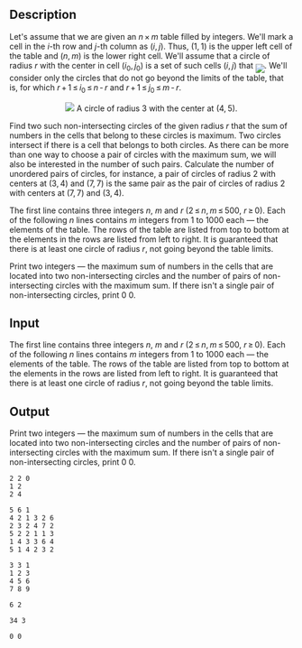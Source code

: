 ## Description

<div><p>Let's assume that we are given an <span class="tex-span"><i>n</i> × <i>m</i></span> table filled by integers. We'll mark a cell in the <span class="tex-span"><i>i</i></span>-th row and <span class="tex-span"><i>j</i></span>-th column as <span class="tex-span">(<i>i</i>, <i>j</i>)</span>. Thus, <span class="tex-span">(1, 1)</span> is the upper left cell of the table and <span class="tex-span">(<i>n</i>, <i>m</i>)</span> is the lower right cell. We'll assume that a circle of radius <span class="tex-span"><i>r</i></span> with the center in cell <span class="tex-span">(<i>i</i><sub class="lower-index">0</sub>, <i>j</i><sub class="lower-index">0</sub>)</span> is a set of such cells <span class="tex-span">(<i>i</i>, <i>j</i>)</span> that <img align="middle" class="tex-formula" src="file://tiGqILSo.png" style="max-width: 100.0%;max-height: 100.0%;">. We'll consider only the circles that do not go beyond the limits of the table, that is, for which <span class="tex-span"><i>r</i> + 1 ≤ <i>i</i><sub class="lower-index">0</sub> ≤ <i>n</i> - <i>r</i></span> and <span class="tex-span"><i>r</i> + 1 ≤ <i>j</i><sub class="lower-index">0</sub> ≤ <i>m</i> - <i>r</i></span>. </p><center> <img class="tex-graphics" src="file://PdsnmAkN.png" style="max-width: 100.0%;max-height: 100.0%;">  A circle of radius 3 with the center at <span class="tex-span">(4, 5)</span>. </center><p>Find two such non-intersecting circles of the given radius <span class="tex-span"><i>r</i></span> that the sum of numbers in the cells that belong to these circles is maximum. Two circles intersect if there is a cell that belongs to both circles. As there can be more than one way to choose a pair of circles with the maximum sum, we will also be interested in the number of such pairs. Calculate the number of unordered pairs of circles, for instance, a pair of circles of radius 2 with centers at <span class="tex-span">(3, 4)</span> and <span class="tex-span">(7, 7)</span> is the same pair as the pair of circles of radius 2 with centers at <span class="tex-span">(7, 7)</span> and <span class="tex-span">(3, 4)</span>. </p></div><div class="input-specification"><p>The first line contains three integers <span class="tex-span"><i>n</i></span>, <span class="tex-span"><i>m</i></span> and <span class="tex-span"><i>r</i></span> (<span class="tex-span">2 ≤ <i>n</i>, <i>m</i> ≤ 500</span>, <span class="tex-span"><i>r</i> ≥ 0</span>). Each of the following <span class="tex-span"><i>n</i></span> lines contains <span class="tex-span"><i>m</i></span> integers from 1 to 1000 each — the elements of the table. The rows of the table are listed from top to bottom at the elements in the rows are listed from left to right. It is guaranteed that there is at least one circle of radius <span class="tex-span"><i>r</i></span>, not going beyond the table limits. </p></div><div class="output-specification"><p>Print two integers — the maximum sum of numbers in the cells that are located into two non-intersecting circles and the number of pairs of non-intersecting circles with the maximum sum. If there isn't a single pair of non-intersecting circles, print <span class="tex-font-style-tt">0 0</span>.</p></div>

## Input

<p>The first line contains three integers <span class="tex-span"><i>n</i></span>, <span class="tex-span"><i>m</i></span> and <span class="tex-span"><i>r</i></span> (<span class="tex-span">2 ≤ <i>n</i>, <i>m</i> ≤ 500</span>, <span class="tex-span"><i>r</i> ≥ 0</span>). Each of the following <span class="tex-span"><i>n</i></span> lines contains <span class="tex-span"><i>m</i></span> integers from 1 to 1000 each — the elements of the table. The rows of the table are listed from top to bottom at the elements in the rows are listed from left to right. It is guaranteed that there is at least one circle of radius <span class="tex-span"><i>r</i></span>, not going beyond the table limits. </p>

## Output

<p>Print two integers — the maximum sum of numbers in the cells that are located into two non-intersecting circles and the number of pairs of non-intersecting circles with the maximum sum. If there isn't a single pair of non-intersecting circles, print <span class="tex-font-style-tt">0 0</span>.</p>





```input1
2 2 0
1 2
2 4

```




```input2
5 6 1
4 2 1 3 2 6
2 3 2 4 7 2
5 2 2 1 1 3
1 4 3 3 6 4
5 1 4 2 3 2

```




```input3
3 3 1
1 2 3
4 5 6
7 8 9

```




```output1
6 2

```




```output2
34 3

```




```output3
0 0

```


